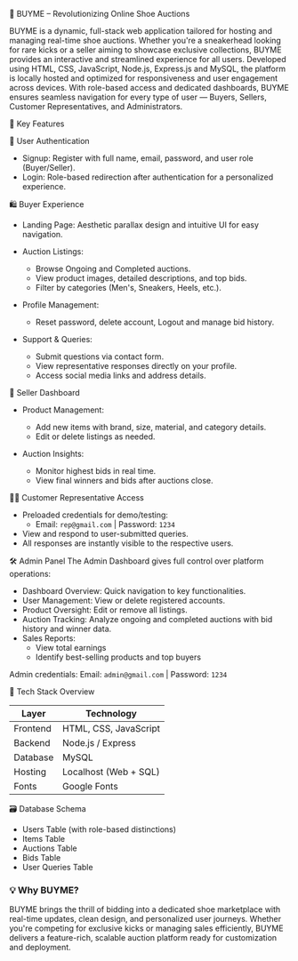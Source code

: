 👟 BUYME – Revolutionizing Online Shoe Auctions

BUYME is a dynamic, full-stack web application tailored for hosting and managing real-time shoe auctions. Whether you're a sneakerhead looking for rare kicks or a seller aiming to showcase exclusive collections, BUYME provides an interactive and streamlined experience for all users.
Developed using HTML, CSS, JavaScript, Node.js, Express.js and MySQL, the platform is locally hosted and optimized for responsiveness and user engagement across devices. With role-based access and dedicated dashboards, BUYME ensures seamless navigation for every type of user — Buyers, Sellers, Customer Representatives, and Administrators.

🚀 Key Features

🔐 User Authentication

* Signup: Register with full name, email, password, and user role (Buyer/Seller).
* Login: Role-based redirection after authentication for a personalized experience.

🛍 Buyer Experience
* Landing Page: Aesthetic parallax design and intuitive UI for easy navigation.
* Auction Listings:
  * Browse Ongoing and Completed auctions.
  * View product images, detailed descriptions, and top bids.
  * Filter by categories (Men's, Sneakers, Heels, etc.).
    
* Profile Management:
  * Reset password, delete account, Logout and manage bid history.

* Support & Queries:
  * Submit questions via contact form.
  * View representative responses directly on your profile.
  * Access social media links and address details.

🧾 Seller Dashboard
* Product Management:
  * Add new items with brand, size, material, and category details.
  * Edit or delete listings as needed.
    
* Auction Insights:
  * Monitor highest bids in real time.
  * View final winners and bids after auctions close.

👩‍💼 Customer Representative Access
* Preloaded credentials for demo/testing:
  * Email: `rep@gmail.com` | Password: `1234`
* View and respond to user-submitted queries.
* All responses are instantly visible to the respective users.

🛠 Admin Panel
The Admin Dashboard gives full control over platform operations:
* Dashboard Overview: Quick navigation to key functionalities.
* User Management: View or delete registered accounts.
* Product Oversight: Edit or remove all listings.
* Auction Tracking: Analyze ongoing and completed auctions with bid history and winner data.
* Sales Reports:
  * View total earnings
  * Identify best-selling products and top buyers

Admin credentials:
Email: `admin@gmail.com` | Password: `1234`


🧩 Tech Stack Overview

| Layer    | Technology                     |
| -------- | ------------------------------ |
| Frontend | HTML, CSS, JavaScript          |
| Backend  | Node.js / Express |
| Database | MySQL                          |
| Hosting  | Localhost (Web + SQL)          |
| Fonts    | Google Fonts                   |

🗃 Database Schema

* Users Table (with role-based distinctions)
* Items Table
* Auctions Table
* Bids Table
* User Queries Table

### 💡 Why BUYME?
BUYME brings the thrill of bidding into a dedicated shoe marketplace with real-time updates, clean design, and personalized user journeys. Whether you're competing for exclusive kicks or managing sales efficiently, BUYME delivers a feature-rich, scalable auction platform ready for customization and deployment.
